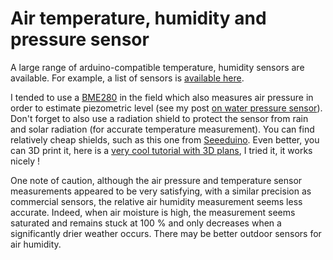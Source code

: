 # Air temperature, humidity and pressure sensor

A large range of arduino-compatible temperature, humidity sensors are available. For example, a list of sensors is <a href="https://wiki.seeedstudio.com/Sensor_temperature/">available here</a>.

I tended to use a <a href="https://www.seeedstudio.com/Grove-BME280-Environmental-Sensor-Temperature-Humidity-Barometer.html/">BME280</a> in the field which also measures air pressure in order to estimate piezometric level (see my post <a href="/sensor_waterpressure">on water pressure sensor</a>). Don't forget to also use a radiation shield to protect the sensor from rain and solar radiation (for accurate temperature measurement). You can find relatively cheap shields, such as this one from <a href="https://www.seeedstudio.com/Solar-Radiation-Shield-for-Outdoor-Sensor-Protection-A10-p-4601.html/">Seeeduino</a>. Even better, you can 3D print it, here is a <a href="https://github.com/chrisys/mini-lora-weatherstation">very cool tutorial with 3D plans</a>, I tried it, it works nicely !

One note of caution, although the air pressure and temperature sensor measurements appeared to be very satisfying, with a similar precision as commercial sensors, the relative air humidity measurement seems less accurate. Indeed, when air moisture is high, the measurement seems saturated and remains stuck at 100 % and only decreases when a significantly drier weather occurs. There may be better outdoor sensors for air humidity.


